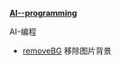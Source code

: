 **[AI--programming](https://github.com/Sogrey/AI--programming)**

AI-编程



- [removeBG](https://github.com/Sogrey/AI--programming/tree/main/removeBG) 移除图片背景


